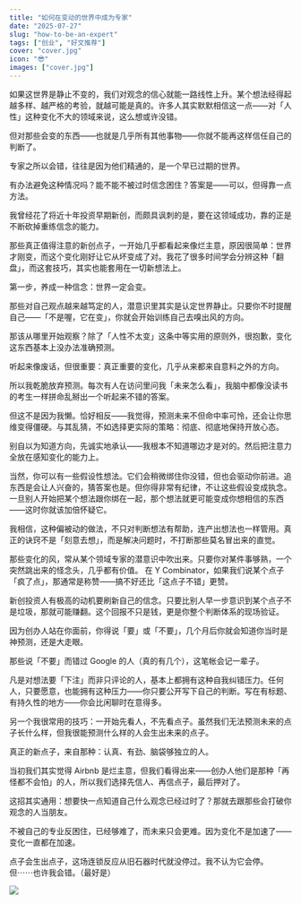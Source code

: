 ```yaml
---
title: "如何在变动的世界中成为专家"
date: "2025-07-27"
slug: "how-to-be-an-expert"
tags: ["创业", "好文推荐"]
cover: "cover.jpg"
icon: "😎"
images: ["cover.jpg"]
---
```

如果这世界是静止不变的，我们对观念的信心就能一路线性上升。某个想法经得起越多样、越严格的考验，就越可能是真的。许多人其实默默相信这一点——对「人性」这种变化不大的领域来说，这么想或许没错。



但对那些会变的东西——也就是几乎所有其他事物——你就不能再这样信任自己的判断了。



专家之所以会错，往往是因为他们精通的，是一个早已过期的世界。



有办法避免这种情况吗？能不能不被过时信念困住？答案是——可以，但得靠一点方法。



我曾经花了将近十年投资早期新创，而颇具讽刺的是，要在这领域成功，靠的正是不断砍掉重练信念的能力。



那些真正值得注意的新创点子，一开始几乎都看起来像烂主意，原因很简单：世界才刚变，而这个变化刚好让它从坏变成了对。我花了很多时间学会分辨这种「翻盘」，而这套技巧，其实也能套用在一切新想法上。



第一步，养成一种信念：世界一定会变。



那些对自己观点越来越笃定的人，潜意识里其实是认定世界静止。只要你不时提醒自己——「不是喔，它在变」，你就会开始训练自己去嗅出风的方向。



那该从哪里开始观察？除了「人性不太变」这条中等实用的原则外，很抱歉，变化这东西基本上没办法准确预测。



听起来像废话，但很重要：真正重要的变化，几乎从来都来自意料之外的方向。



所以我乾脆放弃预测。每次有人在访问里问我「未来怎么看」，我脑中都像没读书的考生一样拼命乱掰出一个听起来不错的答案。



但这不是因为我懒。恰好相反——我觉得，预测未来不但命中率可怜，还会让你思维变得僵硬。与其乱猜，不如选择更实际的策略：彻底、彻底地保持开放心态。



别自以为知道方向，先诚实地承认——我根本不知道哪边才是对的。然后把注意力全放在感知变化的能力上。



当然，你可以有一些假设性想法。它们会稍微绑住你没错，但也会驱动你前进。追东西是会让人兴奋的，猜答案也是。但你得非常有纪律，不让这些假设变成执念。
一旦别人开始把某个想法跟你绑在一起，那个想法就更可能变成你想相信的东西——这时你就该加倍怀疑它。



我相信，这种偏被动的做法，不只对判断想法有帮助，连产出想法也一样管用。真正的诀窍不是「刻意去想」，而是解决问题时，不打断那些莫名冒出来的直觉。



那些变化的风，常从某个领域专家的潜意识中吹出来。只要你对某件事够熟，一个突然跳出来的怪念头，几乎都有价值。
在 Y Combinator，如果我们说某个点子「疯了点」，那通常是称赞——搞不好还比「这点子不错」更赞。



新创投资人有极高的动机要刷新自己的信念。只要比别人早一步意识到某个点子不是垃圾，那就可能赚翻。这个回报不只是钱，更是你整个判断体系的现场验证。



因为创办人站在你面前，你得说「要」或「不要」，几个月后你就会知道你当时是神预测，还是大走眼。



那些说「不要」而错过 Google 的人（真的有几个），这笔帐会记一辈子。



凡是对想法要「下注」而非只评论的人，基本上都拥有这种自我纠错压力。任何人，只要愿意，也能拥有这种压力——你只要公开写下自己的判断。写在有标题、有持久性的地方——你会比闲聊时在意得多。



另一个我很常用的技巧：一开始先看人，不先看点子。虽然我们无法预测未来的点子长什么样，但我很能预测什么样的人会生出未来的点子。



真正的新点子，来自那种：认真、有劲、脑袋够独立的人。



当初我们其实觉得 Airbnb 是烂主意，但我们看得出来——创办人他们是那种「再怪都不会怕」的人，所以我们选择先信人、再信点子，最后押对了。



这招其实通用：想要快一点知道自己什么观念已经过时了？那就去跟那些会打破你观念的人当朋友。



不被自己的专业反困住，已经够难了，而未来只会更难。因为变化不是加速了——变化一直都在加速。



点子会生出点子，这场连锁反应从旧石器时代就没停过。我不认为它会停。
但⋯⋯也许我会错。（最好是）




![](https://prod-files-secure.s3.us-west-2.amazonaws.com/112d0858-5090-4d34-a606-b75eb8d65fd2/46476355-9cf3-4e99-9b7a-3531bc426380/1000202064.png?X-Amz-Algorithm=AWS4-HMAC-SHA256&X-Amz-Content-Sha256=UNSIGNED-PAYLOAD&X-Amz-Credential=ASIAZI2LB4664CMHO3A3%2F20250901%2Fus-west-2%2Fs3%2Faws4_request&X-Amz-Date=20250901T103926Z&X-Amz-Expires=3600&X-Amz-Security-Token=IQoJb3JpZ2luX2VjEKr%2F%2F%2F%2F%2F%2F%2F%2F%2F%2FwEaCXVzLXdlc3QtMiJHMEUCIDJDpeAQtc1BXDszfCt8u%2Fd0uX2gvhlpkJ6NhCCKNjo%2FAiEA1%2B2y5QXpTka%2F8R4RJreLk6X52CDhkR46nEsyWmFT1hMq%2FwMIExAAGgw2Mzc0MjMxODM4MDUiDP4opNE%2FSCn0604%2FeSrcAyE0UOvhgTvoF%2Fhnv%2Bb3n2Prx9Y0YWPzFahhObtK4ek3c0UeRIijyRJFDugIgia%2BR6d43yOdCCwLgR%2F4wrfEFzf6WGr4lcnJmmw7bW7uy4mMD2bDdjN%2Be7nn4UdLZLHtHYh2umuIYOEMYHGvhLr492h4p%2Frx8oQMD8gk1sFKmqpM5wqT64Bg3bJH24wPH5b18B9BQ6FOG1T0T4AFnFiYB%2FswUMfo5Rcvei%2BR8IWVXgzV83Yp9c1jH3w0kJ4EuehZrXLaheDUqRS%2BkOFp0W%2FYcR7D7s2jbSqDtcLgS98DGlNkwM%2FlA96ZQ1Dc6mkEcuM%2BkbrhdQvUqtQoGT1Q4R15CsONk5F7P1vOv1enYdVkbgeXnBqjOQsAiL9pnVXl%2FvNa4RJp9krV7iYQeoArfUtZdwJu%2BzyMdpcv6jW6HTo%2Fv3JL3Ct8liBK9FF6J2ZTE1U8wDkLLYRJBprbCuhiwX8OfhU%2BVyn%2BN3bDpD9KDUaEExBbWiyJ6dHYA0o12qCpGyCRed6d8ycNxGVXa2hc6opg6q%2Bsu3kEzWHlH8281%2BLj4e7UgN2RNwTcU087RO1glwvy2yd9fqBR2YyJIRQHjJjOfofda3N8iy5iQTGPuQd9p81vwmsg9HDxh6zkqDvuMITa1cUGOqUB5r7DujpAS85kkfn3YeruIsZdUrS4w6j5fjnhRufsTNEeiquNJwGZn0%2Bur21fSUVP82H4RpCrNt%2BSx0efXxw1czb1SE5jM8j5woxPn24Vjf%2Bs0DwEuYLm%2BVUABYnGPOapHNspetYKGxT4B1xjtUHwW86aZzo5D2v1zoQBhKJ0EYgFOIHCPVcdv7JEp5smWhzwsaZ7XD4ONvWcx76xwXprP9J1j%2FCe&X-Amz-Signature=0ea119ac02995b1291d54b28958c7d62013fa8979bf69ce814043686c57ca325&X-Amz-SignedHeaders=host&x-amz-checksum-mode=ENABLED&x-id=GetObject)

